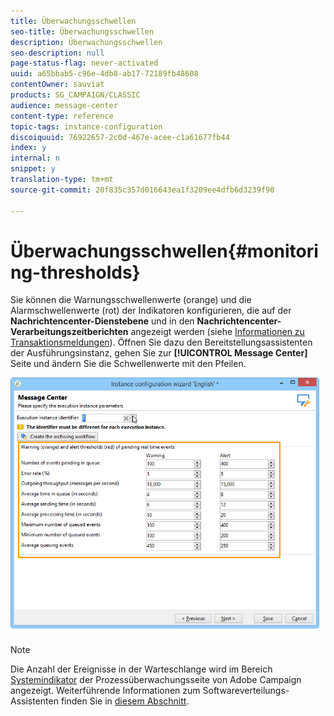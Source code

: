 ```yaml
---
title: Überwachungsschwellen
seo-title: Überwachungsschwellen
description: Überwachungsschwellen
seo-description: null
page-status-flag: never-activated
uuid: a65bbab5-c96e-4db8-ab17-72189fb48608
contentOwner: sauviat
products: SG_CAMPAIGN/CLASSIC
audience: message-center
content-type: reference
topic-tags: instance-configuration
discoiquuid: 76922657-2c0d-467e-acee-c1a61677fb44
index: y
internal: n
snippet: y
translation-type: tm+mt
source-git-commit: 20f835c357d016643ea1f3209ee4dfb6d3239f90

---
```



# Überwachungsschwellen{#monitoring-thresholds}

Sie können die Warnungsschwellenwerte (orange) und die Alarmschwellenwerte (rot) der Indikatoren konfigurieren, die auf der **Nachrichtencenter-Dienstebene** und in den **Nachrichtencenter-Verarbeitungszeitberichten** angezeigt werden (siehe [Informationen zu Transaktionsmeldungen](../../message-center/using/about-transactional-messaging-reports.md)). Öffnen Sie dazu den Bereitstellungsassistenten der Ausführungsinstanz, gehen Sie zur **[!UICONTROL Message Center]** Seite und ändern Sie die Schwellenwerte mit den Pfeilen.

![](assets/messagecenter_monitor_events_001.png)

>[!NOTE]
>
>Die Anzahl der Ereignisse in der Warteschlange wird im Bereich [Systemindikator](../../production/using/monitoring-processes.md#system-indicators) der Prozessüberwachungsseite von Adobe Campaign angezeigt. Weiterführende Informationen zum Softwareverteilungs-Assistenten finden Sie in [diesem Abschnitt](../../installation/using/deploying-an-instance.md#deployment-wizard).

